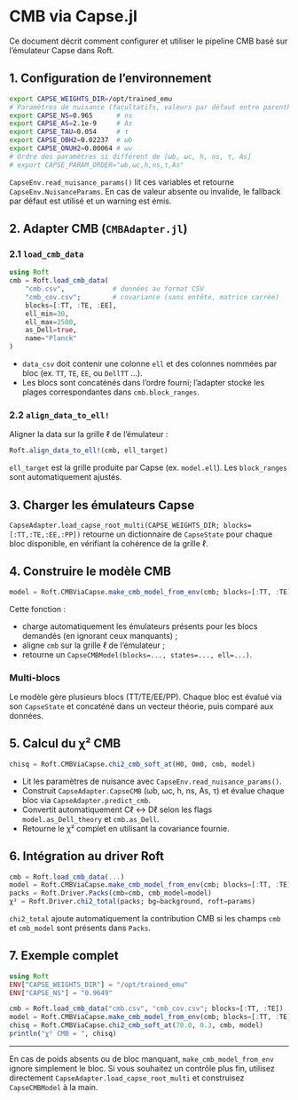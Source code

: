 # CMB via Capse.jl

Ce document décrit comment configurer et utiliser le pipeline CMB basé sur l’émulateur Capse dans Roft.

## 1. Configuration de l’environnement

```bash
export CAPSE_WEIGHTS_DIR=/opt/trained_emu
# Paramètres de nuisance (facultatifs, valeurs par défaut entre parenthèses)
export CAPSE_NS=0.965      # ns
export CAPSE_AS=2.1e-9     # As
export CAPSE_TAU=0.054     # τ
export CAPSE_OBH2=0.02237  # ωb
export CAPSE_ONUH2=0.00064 # ων
# Ordre des paramètres si différent de [ωb, ωc, h, ns, τ, As]
# export CAPSE_PARAM_ORDER="ωb,ωc,h,ns,τ,As"
```

`CapseEnv.read_nuisance_params()` lit ces variables et retourne `CapseEnv.NuisanceParams`. En cas de valeur absente ou invalide, le fallback par défaut est utilisé et un warning est émis.

## 2. Adapter CMB (`CMBAdapter.jl`)

### 2.1 `load_cmb_data`

```julia
using Roft
cmb = Roft.load_cmb_data(
    "cmb.csv",            # données au format CSV
    "cmb_cov.csv";        # covariance (sans entête, matrice carrée)
    blocks=[:TT, :TE, :EE],
    ell_min=30,
    ell_max=2500,
    as_Dell=true,
    name="Planck"
)
```

- `data_csv` doit contenir une colonne `ell` et des colonnes nommées par bloc (ex. `TT`, `TE`, `EE`, ou `DellTT` …).
- Les blocs sont concaténés dans l’ordre fourni; l’adapter stocke les plages correspondantes dans `cmb.block_ranges`.

### 2.2 `align_data_to_ell!`

Aligner la data sur la grille ℓ de l’émulateur :
```julia
Roft.align_data_to_ell!(cmb, ell_target)
```
`ell_target` est la grille produite par Capse (ex. `model.ell`). Les `block_ranges` sont automatiquement ajustés.

## 3. Charger les émulateurs Capse

`CapseAdapter.load_capse_root_multi(CAPSE_WEIGHTS_DIR; blocks=[:TT,:TE,:EE,:PP])` retourne un dictionnaire de `CapseState` pour chaque bloc disponible, en vérifiant la cohérence de la grille ℓ.

## 4. Construire le modèle CMB

```julia
model = Roft.CMBViaCapse.make_cmb_model_from_env(cmb; blocks=[:TT, :TE])
```
Cette fonction :
- charge automatiquement les émulateurs présents pour les blocs demandés (en ignorant ceux manquants) ;
- aligne `cmb` sur la grille ℓ de l’émulateur ;
- retourne un `CapseCMBModel(blocks=..., states=..., ell=...)`.

### Multi-blocs
Le modèle gère plusieurs blocs (TT/TE/EE/PP). Chaque bloc est évalué via son `CapseState` et concaténé dans un vecteur théorie, puis comparé aux données.

## 5. Calcul du χ² CMB

```julia
chisq = Roft.CMBViaCapse.chi2_cmb_soft_at(H0, Om0, cmb, model)
```
- Lit les paramètres de nuisance avec `CapseEnv.read_nuisance_params()`.
- Construit `CapseAdapter.CapseCMB` (ωb, ωc, h, ns, As, τ) et évalue chaque bloc via `CapseAdapter.predict_cmb`.
- Convertit automatiquement Cℓ ↔ Dℓ selon les flags `model.as_Dell_theory` et `cmb.as_Dell`.
- Retourne le χ² complet en utilisant la covariance fournie.

## 6. Intégration au driver Roft

```julia
cmb = Roft.load_cmb_data(...)
model = Roft.CMBViaCapse.make_cmb_model_from_env(cmb; blocks=[:TT, :TE])
packs = Roft.Driver.Packs(cmb=cmb, cmb_model=model)
χ² = Roft.Driver.chi2_total(packs; bg=background, roft=params)
```
`chi2_total` ajoute automatiquement la contribution CMB si les champs `cmb` et `cmb_model` sont présents dans `Packs`.

## 7. Exemple complet

```julia
using Roft
ENV["CAPSE_WEIGHTS_DIR"] = "/opt/trained_emu"
ENV["CAPSE_NS"] = "0.9649"

cmb = Roft.load_cmb_data("cmb.csv", "cmb_cov.csv"; blocks=[:TT, :TE])
model = Roft.CMBViaCapse.make_cmb_model_from_env(cmb; blocks=[:TT, :TE])
chisq = Roft.CMBViaCapse.chi2_cmb_soft_at(70.0, 0.3, cmb, model)
println("χ² CMB = ", chisq)
```

---
En cas de poids absents ou de bloc manquant, `make_cmb_model_from_env` ignore simplement le bloc. Si vous souhaitez un contrôle plus fin, utilisez directement `CapseAdapter.load_capse_root_multi` et construisez `CapseCMBModel` à la main.
